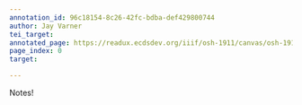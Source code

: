 ```yaml
---
annotation_id: 96c18154-8c26-42fc-bdba-def429800744
author: Jay Varner
tei_target: 
annotated_page: https://readux.ecdsdev.org/iiif/osh-1911/canvas/osh-1911_00000012.jpg
page_index: 0
target: 

---
```

<p>Notes!</p>